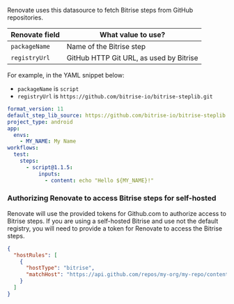 Renovate uses this datasource to fetch Bitrise steps from GitHub repositories.

| Renovate field | What value to use?                      |
| -------------- | --------------------------------------- |
| `packageName`  | Name of the Bitrise step                |
| `registryUrl`  | GitHub HTTP Git URL, as used by Bitrise |

For example, in the YAML snippet below:

- `packageName` is `script`
- `registryUrl` is `https://github.com/bitrise-io/bitrise-steplib.git`

```yaml
format_version: 11
default_step_lib_source: https://github.com/bitrise-io/bitrise-steplib.git
project_type: android
app:
  envs:
    - MY_NAME: My Name
workflows:
  test:
    steps:
      - script@1.1.5:
          inputs:
            - content: echo "Hello ${MY_NAME}!"
```

### Authorizing Renovate to access Bitrise steps for self-hosted

Renovate will use the provided tokens for Github.com to authorize access to Bitrise steps.
If you are using a self-hosted Bitrise and use not the default registry, you will need to provide a token for Renovate to access the Bitrise steps.

```json
{
  "hostRules": [
    {
      "hostType": "bitrise",
      "matchHost": "https://api.github.com/repos/my-org/my-repo/contents"
    }
  ]
}
```
